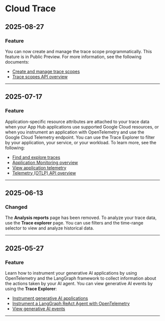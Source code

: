 # Cloud Trace

## 2025-08-27

### Feature

You can now create and manage the trace scope programmatically. This feature
is in Public Preview. For more information, see the following documents:

* [Create and manage trace scopes](https://cloud.google.com/trace/docs/trace-scope/create-and-manage)
* [Trace scopes API overview](https://cloud.google.com/stackdriver/docs/reference/observability/api/rest/v1/projects.locations.traceScopes)

---
## 2025-07-17

### Feature

Application-specific resource attributes are attached to your trace data when
your App Hub applications use supported Google Cloud resources,
or when you instrument an application with OpenTelemetry and use the
Google Cloud Telemetry endpoint. You can use the Trace Explorer to filter
by your application, your service, or your workload. To learn more, see the
following:

* [Find and explore traces](https://cloud.google.com/trace/docs/finding-traces)
* [Application Monitoring overview](https://cloud.google.com/monitoring/docs/about-application-monitoring)
* [View application telemetry](https://cloud.google.com/monitoring/docs/application-monitoring)
* [Telemetry (OTLP) API overview](https://cloud.google.com/stackdriver/docs/reference/telemetry/overview)

---
## 2025-06-13

### Changed

The **Analysis reports** page has been removed.
To analyze your trace data, use the **Trace explorer** page.
You can use filters and the time-range selector to view
and analyze historical data.

---
## 2025-05-27

### Feature

Learn how to instrument your generative AI applications by using OpenTelemetry
and the LangGraph framework to collect information about the actions taken by
your AI agent. You can view generative AI events by using the
**Trace Explorer**:

* [Instrument generative AI applications](https://cloud.google.com/stackdriver/docs/instrumentation/ai-agent-overview)
* [Instrument a LangGraph ReAct Agent with OpenTelemetry](https://cloud.google.com/stackdriver/docs/instrumentation/ai-agent-langgraph)
* [View generative AI events](https://cloud.google.com/trace/docs/finding-traces#view_generative_ai_events)

---
